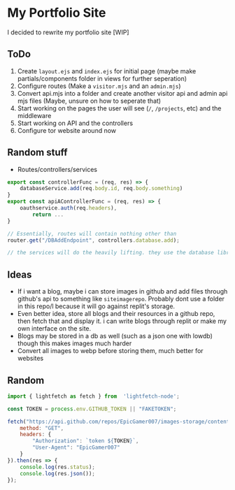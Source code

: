# My Portfolio Site
I decided to rewrite my portfolio site [WIP]

## ToDo

1. Create `layout.ejs` and `index.ejs` for initial page (maybe make partials/components folder in views for further seperation)
2. Configure routes (Make a `visitor.mjs` and an `admin.mjs`)
3. Convert api.mjs into a folder and create another visitor api and admin api mjs files (Maybe, unsure on how to seperate that)
4. Start working on the pages the user will see (`/`, `/projects`, etc) and the middleware
5. Start working on API and the controllers
6. Configure tor website around now

## Random stuff

* Routes/controllers/services
```js
export const controllerFunc = (req, res) => {
	databaseService.add(req.body.id, req.body.something)
}
export const apiAControllerFunc = (req, res) => {
	oauthservice.auth(req.headers),
		return ...
}

// Essentially, routes will contain nothing other than
router.get("/DBAddEndpoint", controllers.database.add);

// the services will do the heavily lifting. they use the database library and interface with it. controllers just passes the data required, and routers will specify the endpoint

```

## Ideas

* If i want a blog, maybe i can store images in github and add files through github's api to something like `siteimagerepo`. Probably dont use a folder in this repo/l because it will go against replit's storage.
* Even better idea, store all blogs and their resources in a github repo, then fetch that and display it. i can write blogs through replit or make my own interface on the site.
* Blogs may be stored in a db as well (such as a json one with lowdb) though this makes images much harder
* Convert all images to webp before storing them, much better for websites

## Random
```js
import { lightfetch as fetch } from  'lightfetch-node';

const TOKEN = process.env.GITHUB_TOKEN || "FAKETOKEN";

fetch("https://api.github.com/repos/EpicGamer007/images-storage/contents/README.md", {
	method: "GET",
	headers: {
		"Authorization": `token ${TOKEN}`,
		"User-Agent": "EpicGamer007"
	}
}).then(res => {
	console.log(res.status);
	console.log(res.json());
});
```